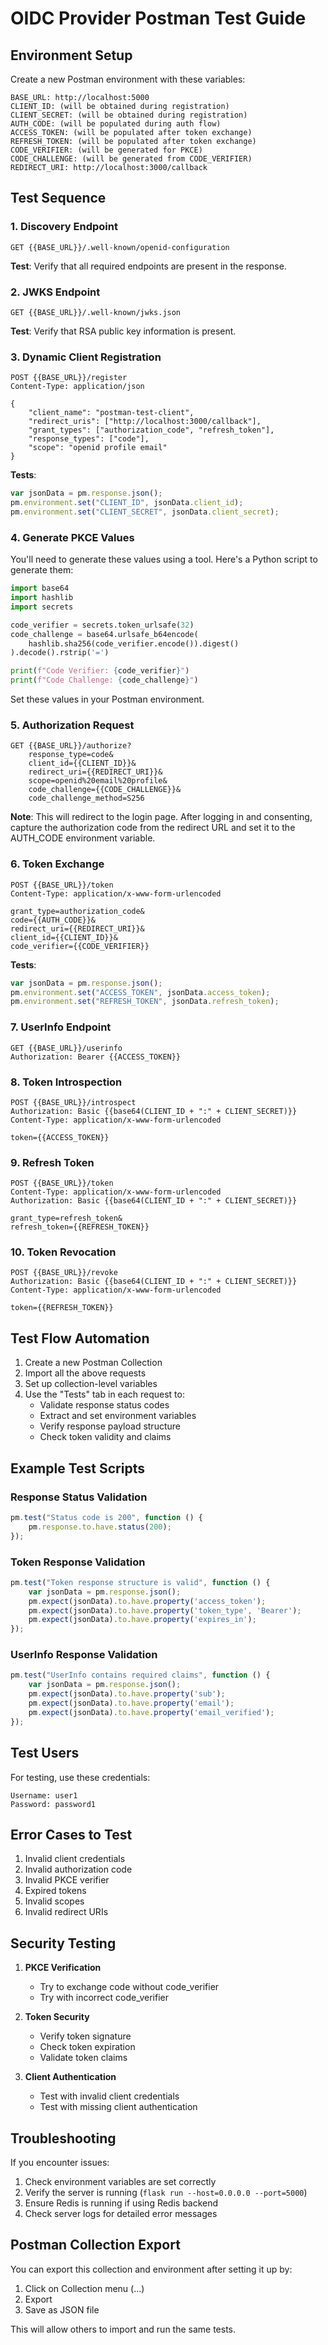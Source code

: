 # OIDC Provider Postman Test Guide

## Environment Setup

Create a new Postman environment with these variables:

```
BASE_URL: http://localhost:5000
CLIENT_ID: (will be obtained during registration)
CLIENT_SECRET: (will be obtained during registration)
AUTH_CODE: (will be populated during auth flow)
ACCESS_TOKEN: (will be populated after token exchange)
REFRESH_TOKEN: (will be populated after token exchange)
CODE_VERIFIER: (will be generated for PKCE)
CODE_CHALLENGE: (will be generated from CODE_VERIFIER)
REDIRECT_URI: http://localhost:3000/callback
```

## Test Sequence

### 1. Discovery Endpoint
```http
GET {{BASE_URL}}/.well-known/openid-configuration
```
**Test**: Verify that all required endpoints are present in the response.

### 2. JWKS Endpoint
```http
GET {{BASE_URL}}/.well-known/jwks.json
```
**Test**: Verify that RSA public key information is present.

### 3. Dynamic Client Registration
```http
POST {{BASE_URL}}/register
Content-Type: application/json

{
    "client_name": "postman-test-client",
    "redirect_uris": ["http://localhost:3000/callback"],
    "grant_types": ["authorization_code", "refresh_token"],
    "response_types": ["code"],
    "scope": "openid profile email"
}
```
**Tests**:
```javascript
var jsonData = pm.response.json();
pm.environment.set("CLIENT_ID", jsonData.client_id);
pm.environment.set("CLIENT_SECRET", jsonData.client_secret);
```

### 4. Generate PKCE Values
You'll need to generate these values using a tool. Here's a Python script to generate them:

```python
import base64
import hashlib
import secrets

code_verifier = secrets.token_urlsafe(32)
code_challenge = base64.urlsafe_b64encode(
    hashlib.sha256(code_verifier.encode()).digest()
).decode().rstrip('=')

print(f"Code Verifier: {code_verifier}")
print(f"Code Challenge: {code_challenge}")
```

Set these values in your Postman environment.

### 5. Authorization Request
```http
GET {{BASE_URL}}/authorize?
    response_type=code&
    client_id={{CLIENT_ID}}&
    redirect_uri={{REDIRECT_URI}}&
    scope=openid%20email%20profile&
    code_challenge={{CODE_CHALLENGE}}&
    code_challenge_method=S256
```
**Note**: This will redirect to the login page. After logging in and consenting, capture the authorization code from the redirect URL and set it to the AUTH_CODE environment variable.

### 6. Token Exchange
```http
POST {{BASE_URL}}/token
Content-Type: application/x-www-form-urlencoded

grant_type=authorization_code&
code={{AUTH_CODE}}&
redirect_uri={{REDIRECT_URI}}&
client_id={{CLIENT_ID}}&
code_verifier={{CODE_VERIFIER}}
```
**Tests**:
```javascript
var jsonData = pm.response.json();
pm.environment.set("ACCESS_TOKEN", jsonData.access_token);
pm.environment.set("REFRESH_TOKEN", jsonData.refresh_token);
```

### 7. UserInfo Endpoint
```http
GET {{BASE_URL}}/userinfo
Authorization: Bearer {{ACCESS_TOKEN}}
```

### 8. Token Introspection
```http
POST {{BASE_URL}}/introspect
Authorization: Basic {{base64(CLIENT_ID + ":" + CLIENT_SECRET)}}
Content-Type: application/x-www-form-urlencoded

token={{ACCESS_TOKEN}}
```

### 9. Refresh Token
```http
POST {{BASE_URL}}/token
Content-Type: application/x-www-form-urlencoded
Authorization: Basic {{base64(CLIENT_ID + ":" + CLIENT_SECRET)}}

grant_type=refresh_token&
refresh_token={{REFRESH_TOKEN}}
```

### 10. Token Revocation
```http
POST {{BASE_URL}}/revoke
Authorization: Basic {{base64(CLIENT_ID + ":" + CLIENT_SECRET)}}
Content-Type: application/x-www-form-urlencoded

token={{REFRESH_TOKEN}}
```

## Test Flow Automation

1. Create a new Postman Collection
2. Import all the above requests
3. Set up collection-level variables
4. Use the "Tests" tab in each request to:
   - Validate response status codes
   - Extract and set environment variables
   - Verify response payload structure
   - Check token validity and claims

## Example Test Scripts

### Response Status Validation
```javascript
pm.test("Status code is 200", function () {
    pm.response.to.have.status(200);
});
```

### Token Response Validation
```javascript
pm.test("Token response structure is valid", function () {
    var jsonData = pm.response.json();
    pm.expect(jsonData).to.have.property('access_token');
    pm.expect(jsonData).to.have.property('token_type', 'Bearer');
    pm.expect(jsonData).to.have.property('expires_in');
});
```

### UserInfo Response Validation
```javascript
pm.test("UserInfo contains required claims", function () {
    var jsonData = pm.response.json();
    pm.expect(jsonData).to.have.property('sub');
    pm.expect(jsonData).to.have.property('email');
    pm.expect(jsonData).to.have.property('email_verified');
});
```

## Test Users

For testing, use these credentials:
```
Username: user1
Password: password1
```

## Error Cases to Test

1. Invalid client credentials
2. Invalid authorization code
3. Invalid PKCE verifier
4. Expired tokens
5. Invalid scopes
6. Invalid redirect URIs

## Security Testing

1. **PKCE Verification**
   - Try to exchange code without code_verifier
   - Try with incorrect code_verifier

2. **Token Security**
   - Verify token signature
   - Check token expiration
   - Validate token claims

3. **Client Authentication**
   - Test with invalid client credentials
   - Test with missing client authentication

## Troubleshooting

If you encounter issues:

1. Check environment variables are set correctly
2. Verify the server is running (`flask run --host=0.0.0.0 --port=5000`)
3. Ensure Redis is running if using Redis backend
4. Check server logs for detailed error messages

## Postman Collection Export

You can export this collection and environment after setting it up by:
1. Click on Collection menu (...)
2. Export
3. Save as JSON file

This will allow others to import and run the same tests.
